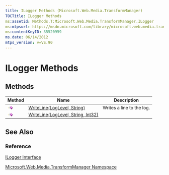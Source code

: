 ```yaml
---
title: ILogger Methods (Microsoft.Web.Media.TransformManager)
TOCTitle: ILogger Methods
ms:assetid: Methods.T:Microsoft.Web.Media.TransformManager.ILogger
ms:mtpsurl: https://msdn.microsoft.com/library/microsoft.web.media.transformmanager.ilogger_methods(v=VS.90)
ms:contentKeyID: 35520959
ms.date: 06/14/2012
mtps_version: v=VS.90
---
```


# ILogger Methods

## Methods

|Method|Name|Description|
|--- |--- |--- |
|![Public method](images/Hh125771.pubmethod(en-us,VS.90).gif "Public method")|[WriteLine(LogLevel, String)](ilogger-writeline-method-loglevel-string-microsoft-web-media-transformmanager.md)|Writes a line to the log.|
|![Public method](images/Hh125771.pubmethod(en-us,VS.90).gif "Public method")|[WriteLine(LogLevel, String, Int32)](ilogger-writeline-method-loglevel-string-int32-microsoft-web-media-transformmanager.md)||

## See Also

### Reference

[ILogger Interface](ilogger-interface-microsoft-web-media-transformmanager.md)

[Microsoft.Web.Media.TransformManager Namespace](microsoft-web-media-transformmanager-namespace.md)
